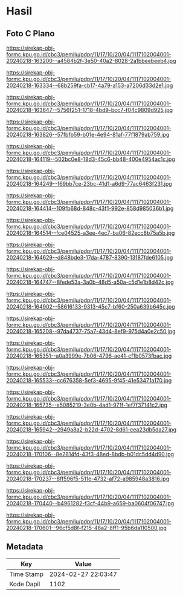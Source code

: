# Hasil

## Foto C Plano

https://sirekap-obj-formc.kpu.go.id/cbc3/pemilu/pdpr/11/17/10/20/04/1117102004001-20240218-163200--a4584b2f-3e50-40a2-8028-2a1bbeebeeb4.jpg

https://sirekap-obj-formc.kpu.go.id/cbc3/pemilu/pdpr/11/17/10/20/04/1117102004001-20240218-163334--68b259fa-cb17-4a79-a153-a7206d33d2e1.jpg

https://sirekap-obj-formc.kpu.go.id/cbc3/pemilu/pdpr/11/17/10/20/04/1117102004001-20240218-163647--5756f251-1718-4bd9-bcc7-f04c9809d925.jpg

https://sirekap-obj-formc.kpu.go.id/cbc3/pemilu/pdpr/11/17/10/20/04/1117102004001-20240218-163826--57fbfb59-b01e-4e94-81af-77f1879ab759.jpg

https://sirekap-obj-formc.kpu.go.id/cbc3/pemilu/pdpr/11/17/10/20/04/1117102004001-20240218-164119--502bc0e8-18d3-45c6-bb48-400e4954ac1c.jpg

https://sirekap-obj-formc.kpu.go.id/cbc3/pemilu/pdpr/11/17/10/20/04/1117102004001-20240218-164249--f69bb7ce-23bc-41d1-a6d9-77ac6463f231.jpg

https://sirekap-obj-formc.kpu.go.id/cbc3/pemilu/pdpr/11/17/10/20/04/1117102004001-20240218-164414--109fb68d-848c-43f1-992e-858d985036b1.jpg

https://sirekap-obj-formc.kpu.go.id/cbc3/pemilu/pdpr/11/17/10/20/04/1117102004001-20240218-164514--fce04525-a3ee-4ec7-ba06-82ecc8b75a5b.jpg

https://sirekap-obj-formc.kpu.go.id/cbc3/pemilu/pdpr/11/17/10/20/04/1117102004001-20240218-164629--d848bde3-17da-4787-8390-13187fde6105.jpg

https://sirekap-obj-formc.kpu.go.id/cbc3/pemilu/pdpr/11/17/10/20/04/1117102004001-20240218-164747--8fede53a-3a0b-48d5-a50a-c5d1e1b8d42c.jpg

https://sirekap-obj-formc.kpu.go.id/cbc3/pemilu/pdpr/11/17/10/20/04/1117102004001-20240218-164902--58616133-9313-45c7-bf60-250a639b645c.jpg

https://sirekap-obj-formc.kpu.go.id/cbc3/pemilu/pdpr/11/17/10/20/04/1117102004001-20240218-165208--97da4737-75a7-43d4-8ef9-975d4a0e2c50.jpg

https://sirekap-obj-formc.kpu.go.id/cbc3/pemilu/pdpr/11/17/10/20/04/1117102004001-20240218-165351--a0a3999e-7b06-4796-ae41-cf1b0573fbac.jpg

https://sirekap-obj-formc.kpu.go.id/cbc3/pemilu/pdpr/11/17/10/20/04/1117102004001-20240218-165533--cc676358-5ef3-4695-9f45-41e53471a170.jpg

https://sirekap-obj-formc.kpu.go.id/cbc3/pemilu/pdpr/11/17/10/20/04/1117102004001-20240218-165735--e5085219-3e0b-4ad1-971f-1ef7f37141c2.jpg

https://sirekap-obj-formc.kpu.go.id/cbc3/pemilu/pdpr/11/17/10/20/04/1117102004001-20240218-165942--2949a8a2-b22d-4702-8d61-cea23db5da27.jpg

https://sirekap-obj-formc.kpu.go.id/cbc3/pemilu/pdpr/11/17/10/20/04/1117102004001-20240218-170106--8e2814fd-43f3-48ed-8bdb-b01dc5dd4d90.jpg

https://sirekap-obj-formc.kpu.go.id/cbc3/pemilu/pdpr/11/17/10/20/04/1117102004001-20240218-170237--8ff596f5-511e-4732-af72-a985948a3816.jpg

https://sirekap-obj-formc.kpu.go.id/cbc3/pemilu/pdpr/11/17/10/20/04/1117102004001-20240218-170440--b4961282-f3cf-44b9-a659-ba0604f06747.jpg

https://sirekap-obj-formc.kpu.go.id/cbc3/pemilu/pdpr/11/17/10/20/04/1117102004001-20240218-170601--96cf5d8f-f215-48a2-8ff1-95b6da110500.jpg


## Metadata

| Key        | Value               |
| ---------- | ------------------- |
| Time Stamp | 2024-02-27 22:03:47 |
| Kode Dapil | 1102                |



